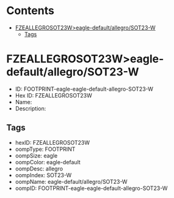 



Contents
========

* [FZEALLEGROSOT23W>eagle-default/allegro/SOT23-W](#fzeallegrosot23weagle-defaultallegrosot23-w)
	* [Tags](#tags)

# FZEALLEGROSOT23W>eagle-default/allegro/SOT23-W

- ID: FOOTPRINT-eagle-eagle-default-allegro-SOT23-W
- Hex ID: FZEALLEGROSOT23W
- Name: 
- Description: 

## Tags

- hexID: FZEALLEGROSOT23W
- oompType: FOOTPRINT
- oompSize: eagle
- oompColor: eagle-default
- oompDesc: allegro
- oompIndex: SOT23-W
- oompName: eagle-default/allegro/SOT23-W
- oompID: FOOTPRINT-eagle-eagle-default-allegro-SOT23-W
